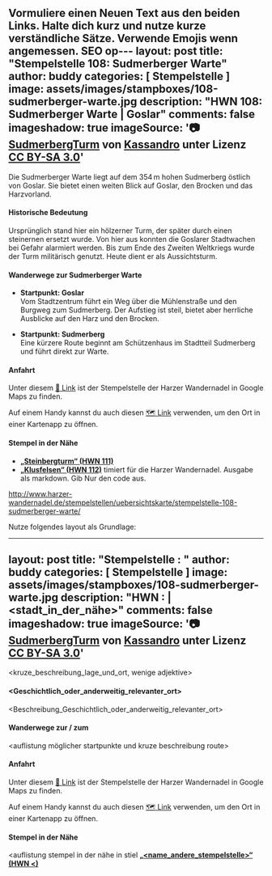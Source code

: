 Vormuliere einen Neuen Text aus den beiden Links. 
Halte dich kurz und nutze kurze verständliche Sätze. Verwende Emojis wenn angemessen.
SEO op---
layout: post
title:  "Stempelstelle 108: Sudmerberger Warte"
author: buddy
categories: [ Stempelstelle ]
image: assets/images/stampboxes/108-sudmerberger-warte.jpg
description: "HWN 108: Sudmerberger Warte | Goslar"
comments: false
imageshadow: true
imageSource: '📷 [SudmerbergTurm](https://commons.wikimedia.org/wiki/File:SudmerbergTurm.jpg) von <a href="//commons.wikimedia.org/wiki/User:Kassandro" title="User:Kassandro">Kassandro</a> unter Lizenz [CC BY-SA 3.0](https://creativecommons.org/licenses/by-sa/3.0)'
---

Die Sudmerberger Warte liegt auf dem 354 m hohen Sudmerberg östlich von Goslar. Sie bietet einen weiten Blick auf Goslar, den Brocken und das Harzvorland. 

#### Historische Bedeutung

Ursprünglich stand hier ein hölzerner Turm, der später durch einen steinernen ersetzt wurde. Von hier aus konnten die Goslarer Stadtwachen bei Gefahr alarmiert werden. Bis zum Ende des Zweiten Weltkriegs wurde der Turm militärisch genutzt. Heute dient er als Aussichtsturm. 

#### Wanderwege zur Sudmerberger Warte

- **Startpunkt: Goslar**  
  Vom Stadtzentrum führt ein Weg über die Mühlenstraße und den Burgweg zum Sudmerberg. Der Aufstieg ist steil, bietet aber herrliche Ausblicke auf den Harz und den Brocken. 

- **Startpunkt: Sudmerberg**  
  Eine kürzere Route beginnt am Schützenhaus im Stadtteil Sudmerberg und führt direkt zur Warte. 

#### Anfahrt

Unter diesem [📍 Link](https://www.google.com/maps/dir/?api=1&origin=&destination=51.91484%2C%2010.46775) ist der Stempelstelle der Harzer Wandernadel in Google Maps zu finden.

<div class="android-only">
  Auf einem Handy kannst du auch diesen 
  <a href="geo:51.91484,10.46775">🗺️ Link</a> 
  verwenden, um den Ort in einer Kartenapp zu öffnen.
  <p></p>
</div>

#### Stempel in der Nähe

- [**„Steinbergturm“ (HWN 111)**](/stempelstelle-111-steinbergturm-steinbergalm)
- [**„Klusfelsen“ (HWN 112)**](/stempelstelle-112-liebesbank)
timiert für die Harzer Wandernadel.
Ausgabe als markdown. Gib Nur den code aus.

http://www.harzer-wandernadel.de/stempelstellen/uebersichtskarte/stempelstelle-108-sudmerberger-warte/


Nutze folgendes layout als Grundlage:

---
layout: post
title:  "Stempelstelle <nummer>: <name>"
author: buddy
categories: [ Stempelstelle ]
image: assets/images/stampboxes/108-sudmerberger-warte.jpg
description: "HWN <nummer>: <name> | <stadt_in_der_nähe>"
comments: false
imageshadow: true
imageSource: '📷 [SudmerbergTurm](https://commons.wikimedia.org/wiki/File:SudmerbergTurm.jpg) von <a href="//commons.wikimedia.org/wiki/User:Kassandro" title="User:Kassandro">Kassandro</a> unter Lizenz [CC BY-SA 3.0](https://creativecommons.org/licenses/by-sa/3.0)'
---

<kruze_beschreibung_lage_und_ort, wenige adjektive>



#### <Geschichtlich_oder_anderweitig_relevanter_ort>

<Beschreibung_Geschichtlich_oder_anderweitig_relevanter_ort>

#### Wanderwege zur / zum <namen>

<auflistung möglicher startpunkte und kruze beschreibung route>

#### Anfahrt

Unter diesem [📍 Link](https://www.google.com/maps/dir/?api=1&origin=&destination=<Latitude>%2C%20<Longitude>) ist der Stempelstelle der Harzer Wandernadel in Google Maps zu finden.


<div class="android-only">
  Auf einem Handy kannst du auch diesen 
  <a href="geo:<Latitude>,<Longitude>">🗺️ Link</a> 
  verwenden, um den Ort in einer Kartenapp zu öffnen.
  <p></p>
</div>

#### Stempel in der Nähe
<auflistung stempel in der nähe in stiel [**„<name_andere_stempelstelle>“ (HWN <)**](/stempelstelle-<nummer>-<name_snail_case>)
